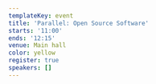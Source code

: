 ```yaml
---
templateKey: event
title: 'Parallel: Open Source Software'
starts: '11:00'
ends: '12:15'
venue: Main hall
color: yellow
register: true
speakers: []
---
```

